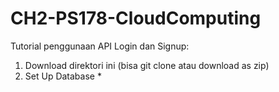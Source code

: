 # CH2-PS178-CloudComputing

Tutorial penggunaan API Login dan Signup:
1. Download direktori ini (bisa git clone atau download as zip)
2. Set Up Database
   * 
